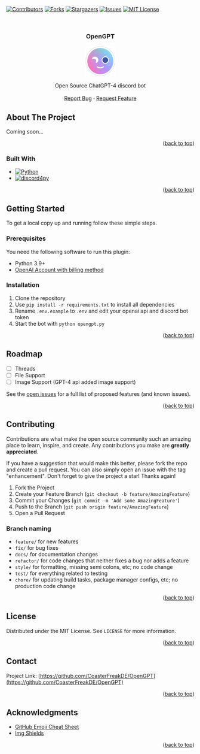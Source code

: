 <!-- Template for readme used: https://github.com/othneildrew/Best-README-Template -->
<a name="readme-top"></a>

<!-- PROJECT SHIELDS -->
<!--
*** I'm using markdown "reference style" links for readability.
*** Reference links are enclosed in brackets [ ] instead of parentheses ( ).
*** See the bottom of this document for the declaration of the reference variables
*** for contributors-url, forks-url, etc. This is an optional, concise syntax you may use.
*** https://www.markdownguide.org/basic-syntax/#reference-style-links
-->
[![Contributors][contributors-shield]][contributors-url]
[![Forks][forks-shield]][forks-url]
[![Stargazers][stars-shield]][stars-url]
[![Issues][issues-shield]][issues-url]
[![MIT License][license-shield]][license-url]


<!-- PROJECT LOGO -->
<br />
<div align="center">
<h3 align="center">OpenGPT</h3>

  <a href="https://github.com/CoasterFreakDE/OpenGPT">
    <img src="images/opengpt-nobg.png" alt="Logo" width="80" height="80">
  </a>

  <p align="center">
    Open Source ChatGPT-4 discord bot
    <br />
    <br />
    <a href="https://github.com/CoasterFreakDE/OpenGPT/issues">Report Bug</a>
    ·
    <a href="https://github.com/CoasterFreakDE/OpenGPT/issues">Request Feature</a>
  </p>
</div>

<!-- ABOUT THE PROJECT -->

## About The Project

Coming soon...

<p align="right">(<a href="#readme-top">back to top</a>)</p>

### Built With

* [![Python][Python]][Python-url]
* [![discord4py][discord4py]][discord4py-url]

<p align="right">(<a href="#readme-top">back to top</a>)</p>



<!-- GETTING STARTED -->

## Getting Started

To get a local copy up and running follow these simple steps.

### Prerequisites

You need the following software to run this plugin:

* Python 3.9+
* [OpenAI Account with billing method](https://platform.openai.com/account/usage)

### Installation

1. Clone the repository
2. Use `pip install -r requirements.txt` to install all dependencies
3. Rename `.env.example` to `.env` and edit your openai api and discord bot token
4. Start the bot with `python opengpt.py` 

<p align="right">(<a href="#readme-top">back to top</a>)</p>



<!-- ROADMAP -->

## Roadmap

- [ ] Threads
- [ ] File Support
- [ ] Image Support (GPT-4 api added image support)

See the [open issues](https://github.com/CoasterFreakDE/OpenGPT/issues?q=is%3Aissue+is%3Aopen+sort%3Aupdated-desc) for a full
list of proposed features (and known issues).

<p align="right">(<a href="#readme-top">back to top</a>)</p>



<!-- CONTRIBUTING -->

## Contributing

Contributions are what make the open source community such an amazing place to learn, inspire, and create. Any
contributions you make are **greatly appreciated**.

If you have a suggestion that would make this better, please fork the repo and create a pull request. You can also
simply open an issue with the tag "enhancement".
Don't forget to give the project a star! Thanks again!

1. Fork the Project
2. Create your Feature Branch (`git checkout -b feature/AmazingFeature`)
3. Commit your Changes (`git commit -m 'Add some AmazingFeature'`)
4. Push to the Branch (`git push origin feature/AmazingFeature`)
5. Open a Pull Request

### Branch naming

* `feature/` for new features
* `fix/` for bug fixes
* `docs/` for documentation changes
* `refactor/` for code changes that neither fixes a bug nor adds a feature
* `style/` for formatting, missing semi colons, etc; no code change
* `test/` for everything related to testing
* `chore/` for updating build tasks, package manager configs, etc; no production code change

<p align="right">(<a href="#readme-top">back to top</a>)</p>



<!-- LICENSE -->

## License

Distributed under the MIT License. See `LICENSE` for more information.

<p align="right">(<a href="#readme-top">back to top</a>)</p>



<!-- CONTACT -->

## Contact

Project Link: [https://github.com/CoasterFreakDE/OpenGPT](https://github.com/CoasterFreakDE/OpenGPT)

<p align="right">(<a href="#readme-top">back to top</a>)</p>



<!-- ACKNOWLEDGMENTS -->

## Acknowledgments

* [GitHub Emoji Cheat Sheet](https://www.webpagefx.com/tools/emoji-cheat-sheet)
* [Img Shields](https://shields.io)

<p align="right">(<a href="#readme-top">back to top</a>)</p>



<!-- MARKDOWN LINKS & IMAGES -->
<!-- https://www.markdownguide.org/basic-syntax/#reference-style-links -->

[contributors-shield]: https://img.shields.io/github/contributors/CoasterFreakDE/OpenGPT.svg?style=for-the-badge
[contributors-url]: https://github.com/orgs/CoasterFreakDE/OpenGPT/graphs/contributors
[forks-shield]: https://img.shields.io/github/forks/CoasterFreakDE/OpenGPT.svg?style=for-the-badge
[forks-url]: https://github.com/CoasterFreakDE/OpenGPT/network/members
[stars-shield]: https://img.shields.io/github/stars/CoasterFreakDE/OpenGPT.svg?style=for-the-badge
[stars-url]: https://github.com/CoasterFreakDE/OpenGPT/stargazers
[issues-shield]: https://img.shields.io/github/issues/CoasterFreakDE/OpenGPT.svg?style=for-the-badge
[issues-url]: https://github.com/CoasterFreakDE/OpenGPT/issues
[license-shield]: https://img.shields.io/github/license/CoasterFreakDE/OpenGPT.svg?style=for-the-badge
[license-url]: https://github.com/orgs/CoasterFreakDE/OpenGPT/main/LICENSE
[Python]: https://img.shields.io/badge/Language-Python-green
[Python-url]: https://www.python.org/
[discord4py]: https://img.shields.io/badge/Framework-discord4py-blue
[discord4py-url]: https://github.com/mccoderpy/discord.py-message-components
